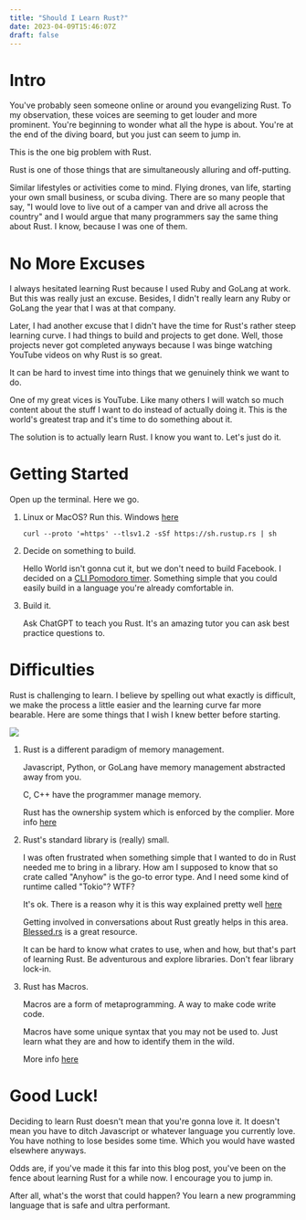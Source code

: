 ```yaml
---
title: "Should I Learn Rust?"
date: 2023-04-09T15:46:07Z
draft: false
---
```


# Intro
You've probably seen someone online or around you evangelizing Rust. To my observation, these voices are seeming to get louder and more prominent. You're beginning to wonder what all the hype is about. You're at the end of the diving board, but you just can seem to jump in.

This is the one big problem with Rust.

Rust is one of those things that are simultaneously alluring and off-putting. 

Similar lifestyles or activities come to mind. Flying drones, van life, starting your own small business, or scuba diving. There are so many people that say, "I would love to live out of a camper van and drive all across the country" and I would argue that many programmers say the same thing about Rust. I know, because I was one of them. 

# No More Excuses

I always hesitated learning Rust because I used Ruby and GoLang at work. But this was really just an excuse. Besides, I didn't really learn any Ruby or GoLang the year that I was at that company. 

Later, I had another excuse that I didn't have the time for Rust's rather steep learning curve. I had things to build and projects to get done. Well, those projects never got completed anyways because I was binge watching YouTube videos on why Rust is so great.  

It can be hard to invest time into things that we genuinely think we want to do. 

One of my great vices is YouTube. Like many others I will watch so much content about the stuff I want to do instead of actually doing it. This is the world's greatest trap and it's time to do something about it. 

The solution is to actually learn Rust. I know you want to. Let's just do it.

# Getting Started 

Open up the terminal. Here we go. 

1. Linux or MacOS? Run this.  Windows [here](https://forge.rust-lang.org/infra/other-installation-methods.html#:~:text=x86_64%2Dunknown%2Dnetbsd-,Standalone%20installers,-The%20official%20Rust)

    `curl --proto '=https' --tlsv1.2 -sSf https://sh.rustup.rs | sh`

2. Decide on something to build. 

    Hello World isn't gonna cut it, but we don't need to build Facebook. I decided on a [CLI Pomodoro timer](https://github.com/bericyb/Roma). Something simple that you could easily build in a language you're already comfortable in. 

3. Build it. 
   
    Ask ChatGPT to teach you Rust. It's an amazing tutor you can ask best practice questions to. 


# Difficulties

Rust is challenging to learn. I believe by spelling out what exactly is difficult, we make the process a little easier and the learning curve far more bearable. Here are some things that I wish I knew better before starting.

![](https://stevedonovan.github.io/rust-gentle-intro/PPrustS.png)

1. Rust is a different paradigm of memory management. 
   
    Javascript, Python, or GoLang have memory management abstracted away from you.
   
    C, C++ have the programmer manage memory. 
   
    Rust has the ownership system which is enforced by the complier. More info [here](https://doc.rust-lang.org/book/ch04-01-what-is-ownership.html)

2. Rust's standard library is (really) small. 

    I was often frustrated when something simple that I wanted to do in Rust needed me to bring in a library. How am I supposed to know that so crate called "Anyhow" is the go-to error type. And I need some kind of runtime called "Tokio"? WTF?

    It's ok. There is a reason why it is this way explained pretty well [here](https://blog.nindalf.com/posts/rust-stdlib/)
    
    Getting involved in conversations about Rust greatly helps in this area. [Blessed.rs](https://blessed.rs/crates) is a great resource.

    It can be hard to know what crates to use, when and how, but that's part of learning Rust. Be adventurous and explore libraries. Don't fear library lock-in. 

3. Rust has Macros.
 
    Macros are a form of metaprogramming. A way to make code write code. 
    
    Macros have some unique syntax that you may not be used to. Just learn what they are and how to identify them in the wild. 

    More info [here](https://blog.logrocket.com/macros-in-rust-a-tutorial-with-examples/)

# Good Luck!

Deciding to learn Rust doesn't mean that you're gonna love it. It doesn't mean you have to ditch Javascript or whatever language you currently love. You have nothing to lose besides some time. Which you would have wasted elsewhere anyways.

Odds are, if you've made it this far into this blog post, you've been on the fence about learning Rust for a while now. I encourage you to jump in. 

After all, what's the worst that could happen? You learn a new programming language that is safe and ultra performant.
    